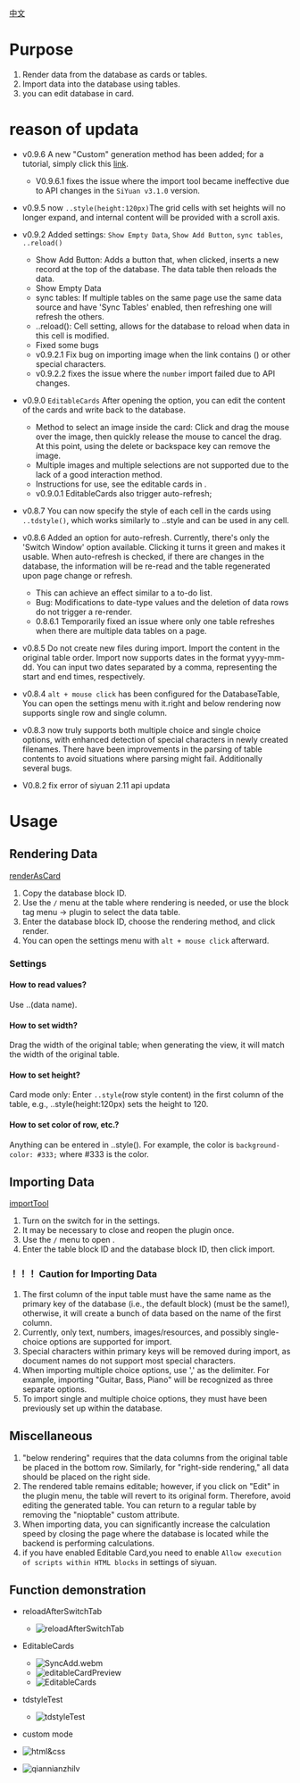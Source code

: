 [中文](https://github.com/AirParty/siyuan-plugin-niop-DataBaseTable/blob/main/README_zh_CN.md)

# Purpose

1. Render data from the database as cards or tables.
2. Import data into the database using tables.
3. you can edit database in card.

# reason of updata

* v0.9.6 A new "Custom" generation method has been added; for a tutorial, simply click this [link](https://github.com/AirParty/siyuan-plugin-niop-DataBaseTable/blob/main/notice/customHtml.md).

  * V0.9.6.1 fixes the issue where the import tool became ineffective due to API changes in the `SiYuan v3.1.0` version.
* v0.9.5 now `..style(height:120px)`The grid cells with set heights will no longer expand, and internal content will be provided with a scroll axis. 
* v0.9.2 Added settings: `Show Empty Data`, `Show Add Button`, `sync tables`, `..reload()`

  * Show Add Button: Adds a button that, when clicked, inserts a new record at the top of the database. The data table then reloads the data.
  * Show Empty Data
  * sync tables: If multiple tables on the same page use the same data source and have 'Sync Tables' enabled, then refreshing one will refresh the others.
  * ..reload(): Cell setting, allows for the database to reload when data in this cell is modified.
  * Fixed some bugs
  * v0.9.2.1 Fix bug on importing image when the link contains () or other special characters.
  * v0.9.2.2 fixes the issue where the `number` import failed due to API changes.
* v0.9.0 `EditableCards` After opening the option, you can edit the content of the cards and write back to the database.

  * Method to select an image inside the card: Click and drag the mouse over the image, then quickly release the mouse to cancel the drag. At this point, using the delete or backspace key can remove the image.
  * Multiple images and multiple selections are not supported due to the lack of a good interaction method.
  * Instructions for use, see the editable cards in <Function Demonstration>.
  * v0.9.0.1 EditableCards also trigger auto-refresh;
* v0.8.7 You can now specify the style of each cell in the cards using `..tdstyle()`, which works similarly to ..style and can be used in any cell.
* v0.8.6 Added an option for auto-refresh. Currently, there's only the 'Switch Window' option available. Clicking it turns it green and makes it usable. When auto-refresh is checked, if there are changes in the database, the information will be re-read and the table regenerated upon page change or refresh.

  * This can achieve an effect similar to a to-do list.
  * Bug: Modifications to date-type values and the deletion of data rows do not trigger a re-render.
  * 0.8.6.1 Temporarily fixed an issue where only one table refreshes when there are multiple data tables on a page.
* v0.8.5 Do not create new files during import. Import the content in the original table order. Import now supports dates in the format yyyy-mm-dd. You can input two dates separated by a comma, representing the start and end times, respectively.
* v0.8.4 `alt + mouse click` has been configured for the DatabaseTable, You can open the settings menu with it.right and below rendering now supports single row and single column.
* v0.8.3 now truly supports both multiple choice and single choice options, with enhanced detection of special characters in newly created filenames. There have been improvements in the parsing of table contents to avoid situations where parsing might fail. Additionally several bugs.
* V0.8.2 fix error of siyuan 2.11 api updata

# Usage

## Rendering Data

[renderAsCard](https://github.com/AirParty/siyuan-plugin-niop-DataBaseTable/assets/7642279/112f9f2b-bb60-48df-bc0c-fa160874a16b)

1. Copy the database block ID.
2. Use the `/` menu at the table where rendering is needed, or use the block tag menu -> plugin to select the data table.
3. Enter the database block ID, choose the rendering method, and click render.
4. You can open the settings menu with `alt + mouse click` afterward.

### Settings

#### How to read values?

Use ..(data name).

#### How to set width?

Drag the width of the original table; when generating the view, it will match the width of the original table.

#### How to set height?

Card mode only: Enter `..style`(row style content) in the first column of the table, e.g., ..style(height:120px) sets the height to 120.

#### How to set color of row, etc.?

Anything can be entered in ..style(). For example, the color is `background-color: #333;` where #333 is the color.

## Importing Data

[importTool](https://github.com/AirParty/siyuan-plugin-niop-DataBaseTable/assets/7642279/22d25560-0acf-4575-8e2a-831ec7204625)

1. Turn on the switch for <Import Tool> in the settings.
2. It may be necessary to close and reopen the plugin once.
3. Use the `/` menu to open <DateBaseImport>.
4. Enter the table block ID and the database block ID, then click import.

### ！！！ Caution for Importing Data

1. The first column of the input table must have the same name as the primary key of the database (i.e., the default block) (must be the same!), otherwise, it will create a bunch of data based on the name of the first column.
2. Currently, only text, numbers, images/resources, and possibly single-choice options are supported for import.
3. Special characters within primary keys will be removed during import, as document names do not support most special characters.
4. When importing multiple choice options, use ',' as the delimiter. For example, importing "Guitar, Bass, Piano" will be recognized as three separate options.
5. To import single and multiple choice options, they must have been previously set up within the database.

## Miscellaneous

1. "below rendering" requires that the data columns from the original table be placed in the bottom row. Similarly, for "right-side rendering," all data should be placed on the right side.
2. The rendered table remains editable; however, if you click on "Edit" in the plugin menu, the table will revert to its original form. Therefore, avoid editing the generated table. You can return to a regular table by removing the "nioptable" custom attribute.
3. When importing data, you can significantly increase the calculation speed by closing the page where the database is located while the backend is performing calculations.
4. if you have enabled Editable Card,you need to enable `Allow execution of scripts within HTML blocks` in settings of siyuan.

## Function demonstration

* reloadAfterSwitchTab

  * ![reloadAfterSwitchTab](https://github.com/AirParty/siyuan-plugin-niop-DataBaseTable/assets/7642279/c9897082-ed8e-41cd-8e2f-0a2df8bb6d74)
* EditableCards

  * ![SyncAdd.webm](https://github.com/AirParty/siyuan-plugin-niop-DataBaseTable/assets/7642279/c6ac50de-29ee-42f3-ae0a-a70fd8470761)
  * ![editableCardPreview](https://github.com/AirParty/siyuan-plugin-niop-DataBaseTable/assets/7642279/222488c3-86c7-46bf-865e-58ebc008b23d)
  * ![EditableCards](https://github.com/AirParty/siyuan-plugin-niop-DataBaseTable/assets/7642279/ef590759-ca43-4d0d-854e-c2ba175dad87)
* tdstyleTest

  * ![tdstyleTest](https://github.com/AirParty/siyuan-plugin-niop-DataBaseTable/assets/7642279/0063e6fe-5349-4b6d-ae43-ef8b145dbda3)
 
* custom mode

 * ![html&css](https://github.com/AirParty/siyuan-plugin-niop-DataBaseTable/assets/7642279/3c2ecfcc-e482-4f29-a1ac-ddafc18f0cde)
 * ![qiannianzhilv](https://github.com/AirParty/siyuan-plugin-niop-DataBaseTable/assets/7642279/a6cdc37e-697e-4605-b9f6-cdecfba01e67)

